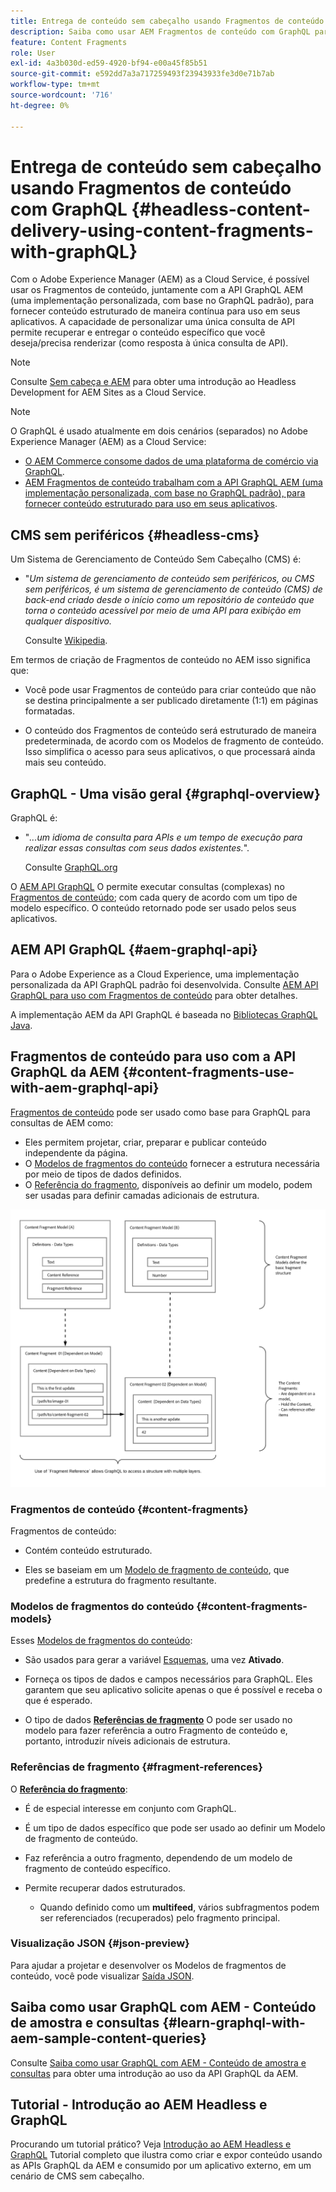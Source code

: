 ```yaml
---
title: Entrega de conteúdo sem cabeçalho usando Fragmentos de conteúdo com GraphQL
description: Saiba como usar AEM Fragmentos de conteúdo com GraphQL para a entrega de conteúdo sem interface.
feature: Content Fragments
role: User
exl-id: 4a3b030d-ed59-4920-bf94-e00a45f85b51
source-git-commit: e592dd7a3a717259493f23943933fe3d0e71b7ab
workflow-type: tm+mt
source-wordcount: '716'
ht-degree: 0%

---
```


# Entrega de conteúdo sem cabeçalho usando Fragmentos de conteúdo com GraphQL {#headless-content-delivery-using-content-fragments-with-graphQL}

Com o Adobe Experience Manager (AEM) as a Cloud Service, é possível usar os Fragmentos de conteúdo, juntamente com a API GraphQL AEM (uma implementação personalizada, com base no GraphQL padrão), para fornecer conteúdo estruturado de maneira contínua para uso em seus aplicativos. A capacidade de personalizar uma única consulta de API permite recuperar e entregar o conteúdo específico que você deseja/precisa renderizar (como resposta à única consulta de API).

>[!NOTE]
>
>Consulte [Sem cabeça e AEM](/help/headless/introduction.md) para obter uma introdução ao Headless Development for AEM Sites as a Cloud Service.

>[!NOTE]
>
>O GraphQL é usado atualmente em dois cenários (separados) no Adobe Experience Manager (AEM) as a Cloud Service:
>
>* [O AEM Commerce consome dados de uma plataforma de comércio via GraphQL](/help/commerce-cloud/integrating/magento.md).
>* [AEM Fragmentos de conteúdo trabalham com a API GraphQL AEM (uma implementação personalizada, com base no GraphQL padrão), para fornecer conteúdo estruturado para uso em seus aplicativos](/help/headless/graphql-api/content-fragments.md).


## CMS sem periféricos {#headless-cms}

Um Sistema de Gerenciamento de Conteúdo Sem Cabeçalho (CMS) é:

* &quot;*Um sistema de gerenciamento de conteúdo sem periféricos, ou CMS sem periféricos, é um sistema de gerenciamento de conteúdo (CMS) de back-end criado desde o início como um repositório de conteúdo que torna o conteúdo acessível por meio de uma API para exibição em qualquer dispositivo.*

   Consulte [Wikipedia](https://en.wikipedia.org/wiki/Headless_content_management_system).

Em termos de criação de Fragmentos de conteúdo no AEM isso significa que:

* Você pode usar Fragmentos de conteúdo para criar conteúdo que não se destina principalmente a ser publicado diretamente (1:1) em páginas formatadas.

* O conteúdo dos Fragmentos de conteúdo será estruturado de maneira predeterminada, de acordo com os Modelos de fragmento de conteúdo. Isso simplifica o acesso para seus aplicativos, o que processará ainda mais seu conteúdo.

## GraphQL - Uma visão geral {#graphql-overview}

GraphQL é:

* &quot;*...um idioma de consulta para APIs e um tempo de execução para realizar essas consultas com seus dados existentes.*&quot;.

   Consulte [GraphQL.org](https://graphql.org)

O [AEM API GraphQL](#aem-graphql-api) O permite executar consultas (complexas) no [Fragmentos de conteúdo](/help/assets/content-fragments/content-fragments.md); com cada query de acordo com um tipo de modelo específico. O conteúdo retornado pode ser usado pelos seus aplicativos.

## AEM API GraphQL {#aem-graphql-api}

Para o Adobe Experience as a Cloud Experience, uma implementação personalizada da API GraphQL padrão foi desenvolvida. Consulte [AEM API GraphQL para uso com Fragmentos de conteúdo](/help/headless/graphql-api/content-fragments.md) para obter detalhes.

A implementação AEM da API GraphQL é baseada no [Bibliotecas GraphQL Java](https://graphql.org/code/#java).

## Fragmentos de conteúdo para uso com a API GraphQL da AEM {#content-fragments-use-with-aem-graphql-api}

[Fragmentos de conteúdo](#content-fragments) pode ser usado como base para GraphQL para consultas de AEM como:

* Eles permitem projetar, criar, preparar e publicar conteúdo independente da página.
* O [Modelos de fragmentos do conteúdo](#content-fragments-models) fornecer a estrutura necessária por meio de tipos de dados definidos.
* O [Referência do fragmento](#fragment-references), disponíveis ao definir um modelo, podem ser usadas para definir camadas adicionais de estrutura.

![Fragmentos de conteúdo para uso com GraphQL](assets/cfm-nested-01.png "Fragmentos de conteúdo para uso com GraphQL")

### Fragmentos de conteúdo {#content-fragments}

Fragmentos de conteúdo:

* Contém conteúdo estruturado.

* Eles se baseiam em um [Modelo de fragmento de conteúdo](#content-fragments-models), que predefine a estrutura do fragmento resultante.

### Modelos de fragmentos do conteúdo {#content-fragments-models}

Esses [Modelos de fragmentos do conteúdo](/help/assets/content-fragments/content-fragments-models.md):

* São usados para gerar a variável [Esquemas](https://graphql.org/learn/schema/), uma vez **Ativado**.

* Forneça os tipos de dados e campos necessários para GraphQL. Eles garantem que seu aplicativo solicite apenas o que é possível e receba o que é esperado.

* O tipo de dados **[Referências de fragmento](#fragment-references)** O pode ser usado no modelo para fazer referência a outro Fragmento de conteúdo e, portanto, introduzir níveis adicionais de estrutura.

### Referências de fragmento {#fragment-references}

O **[Referência do fragmento](/help/assets/content-fragments/content-fragments-models.md#fragment-reference-nested-fragments)**:

* É de especial interesse em conjunto com GraphQL.

* É um tipo de dados específico que pode ser usado ao definir um Modelo de fragmento de conteúdo.

* Faz referência a outro fragmento, dependendo de um modelo de fragmento de conteúdo específico.

* Permite recuperar dados estruturados.

   * Quando definido como um **multifeed**, vários subfragmentos podem ser referenciados (recuperados) pelo fragmento principal.

### Visualização JSON {#json-preview}

Para ajudar a projetar e desenvolver os Modelos de fragmentos de conteúdo, você pode visualizar [Saída JSON](/help/assets/content-fragments/content-fragments-json-preview.md).

## Saiba como usar GraphQL com AEM - Conteúdo de amostra e consultas {#learn-graphql-with-aem-sample-content-queries}

Consulte [Saiba como usar GraphQL com AEM - Conteúdo de amostra e consultas](/help/headless/graphql-api/sample-queries.md) para obter uma introdução ao uso da API GraphQL da AEM.

## Tutorial - Introdução ao AEM Headless e GraphQL

Procurando um tutorial prático? Veja [Introdução ao AEM Headless e GraphQL](https://experienceleague.adobe.com/docs/experience-manager-learn/getting-started-with-aem-headless/graphql/overview.html) Tutorial completo que ilustra como criar e expor conteúdo usando as APIs GraphQL da AEM e consumido por um aplicativo externo, em um cenário de CMS sem cabeçalho.
